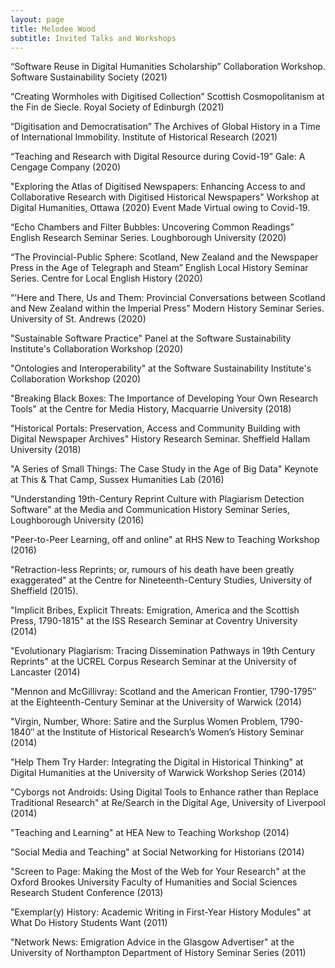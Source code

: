 ```yaml
---
layout: page
title: Melodee Wood
subtitle: Invited Talks and Workshops
---
```

“Software Reuse in Digital Humanities Scholarship” Collaboration Workshop. Software Sustainability Society (2021)

“Creating Wormholes with Digitised Collection” Scottish Cosmopolitanism at the Fin de Siecle. Royal Society of Edinburgh (2021)

“Digitisation and Democratisation” The Archives of Global History in a Time of International Immobility. Institute of Historical Research (2021)

“Teaching and Research with Digital Resource during Covid-19” Gale: A Cengage Company (2020)

"Exploring the Atlas of Digitised Newspapers: Enhancing Access to and
Collaborative Research with Digitised Historical Newspapers" Workshop at
Digital Humanities, Ottawa (2020) Event Made Virtual owing to Covid-19.

“Echo Chambers and Filter Bubbles: Uncovering Common Readings” English Research Seminar Series. Loughborough University (2020)

“The Provincial-Public Sphere: Scotland, New Zealand and the Newspaper Press in the Age of Telegraph and Steam” English Local History Seminar Series. Centre for Local English History (2020)

“'Here and There, Us and Them: Provincial Conversations between Scotland and New Zealand within the Imperial Press” Modern History Seminar Series. University of St. Andrews (2020)

"Sustainable Software Practice" Panel at the Software Sustainability
Institute's Collaboration Workshop (2020)

"Ontologies and Interoperability" at the Software Sustainability
Institute's Collaboration Workshop (2020)

"Breaking Black Boxes: The Importance of Developing Your Own Research
Tools" at the Centre for Media History, Macquarrie University (2018)

"Historical Portals: Preservation, Access and Community Building with
Digital Newspaper Archives" History Research Seminar. Sheffield Hallam
University (2018)

"A Series of Small Things: The Case Study in the Age of Big Data"
Keynote at This & That Camp, Sussex Humanities Lab (2016)

"Understanding 19th-Century Reprint Culture with Plagiarism Detection
Software" at the Media and Communication History Seminar Series,
Loughborough University (2016)

"Peer-to-Peer Learning, off and online" at RHS New to Teaching Workshop
(2016)

"Retraction-less Reprints; or, rumours of his death have been greatly
exaggerated" at the Centre for Nineteenth-Century Studies, University of
Sheffield (2015).

"Implicit Bribes, Explicit Threats: Emigration, America and the Scottish
Press, 1790-1815" at the ISS Research Seminar at Coventry University
(2014)

"Evolutionary Plagiarism: Tracing Dissemination Pathways in 19th Century
Reprints" at the UCREL Corpus Research Seminar at the University of
Lancaster (2014)

"Mennon and McGillivray: Scotland and the American Frontier, 1790-1795″
at the Eighteenth-Century Seminar at the University of Warwick (2014)

"Virgin, Number, Whore: Satire and the Surplus Women Problem, 1790-1840″
at the Institute of Historical Research’s Women’s History Seminar (2014)

"Help Them Try Harder: Integrating the Digital in Historical Thinking"
at Digital Humanities at the University of Warwick Workshop Series
(2014)

"Cyborgs not Androids: Using Digital Tools to Enhance rather than
Replace Traditional Research" at Re/Search in the Digital Age,
University of Liverpool (2014)

"Teaching and Learning" at HEA New to Teaching Workshop (2014)

"Social Media and Teaching" at Social Networking for Historians (2014)

"Screen to Page: Making the Most of the Web for Your Research" at the
Oxford Brookes University Faculty of Humanities and Social Sciences
Research Student Conference (2013)

"Exemplar(y) History: Academic Writing in First-Year History Modules" at
What Do History Students Want (2011)

"Network News: Emigration Advice in the Glasgow Advertiser" at the
University of Northampton Department of History Seminar Series (2011)

